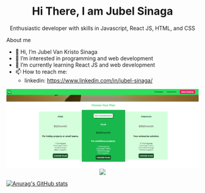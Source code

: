 <h1 align='center'>Hi There, I am Jubel Sinaga </h1>

<p align='center'>Enthusiastic developer with skills in Javascript, React JS, HTML, and CSS</p>

About me

- 👋 Hi, I’m Jubel Van Kristo Sinaga
- 👀 I’m interested in programming and web development
- 🌱 I’m currently learning React JS and web development
- 📫 How to reach me: 
  - linkedin: https://www.linkedin.com/in/jubel-sinaga/

<div align='center'><a href="https://github.com/Jubel13/CSS-Project-Udemy">
  <img align="center" src="https://github.com/Jubel13/Jubel13/blob/main/github/CSS-project.PNG" />
</a>
<a href="https://github.com/anuraghazra/convoychat">
  <img align="center" src="https://github-readme-stats.vercel.app/api/pin/?username=anuraghazra&repo=convoychat" />
</a>
</div>


[![Anurag's GitHub stats](https://github-readme-stats.vercel.app/api?username=Jubel13)](https://github.com/anuraghazra/github-readme-stats)



<!---
Jubel13/Jubel13 is a ✨ special ✨ repository because its `README.md` (this file) appears on your GitHub profile.
You can click the Preview link to take a look at your changes.
--->
